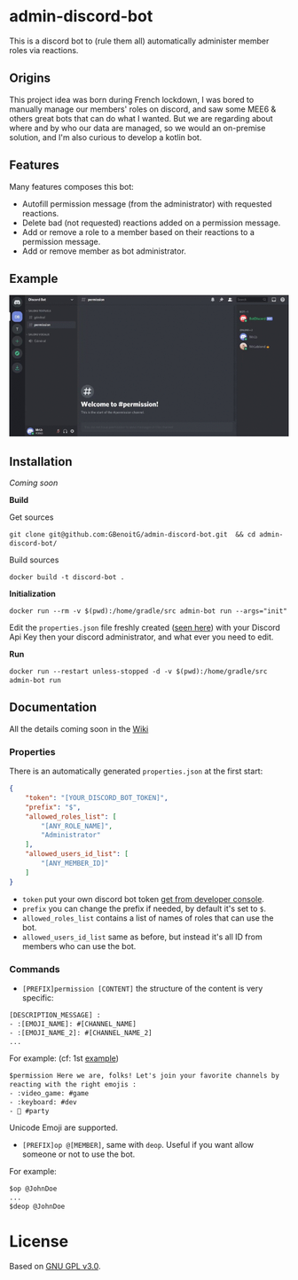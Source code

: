 # admin-discord-bot
This is a discord bot to (rule them all) automatically administer member roles via reactions.

## Origins
This project idea was born during French lockdown, I was bored to manually manage our members' roles on discord, and saw 
some MEE6 & others great bots that can do what I wanted. But we are regarding about where and by who our data are 
managed, so we would an on-premise solution, and I'm also curious to develop a kotlin bot.

## Features
Many features composes this bot:
* Autofill permission message (from the administrator) with requested reactions.
* Delete bad (not requested) reactions added on a permission message.
* Add or remove a role to a member based on their reactions to a permission message.
* Add or remove member as bot administrator.

## Example
![](assets/discord-bot-example1.gif)


## Installation
_Coming soon_

**Build**

Get sources
```shell script
git clone git@github.com:GBenoitG/admin-discord-bot.git  && cd admin-discord-bot/
```

Build sources
```shell script
docker build -t discord-bot .
```

**Initialization**
```shell script
docker run --rm -v $(pwd):/home/gradle/src admin-bot run --args="init"
```
Edit the `properties.json` file freshly created ([seen here](#properties)) with your Discord Api Key then your discord 
administrator, and what ever you need to edit.

**Run**
```shell script
docker run --restart unless-stopped -d -v $(pwd):/home/gradle/src admin-bot run
```

## Documentation
All the details coming soon in the [Wiki](https://github.com/GBenoitG/admin-discord-bot/wiki)
### Properties
There is an automatically generated `properties.json` at the first start: 
```json
{
    "token": "[YOUR_DISCORD_BOT_TOKEN]",
    "prefix": "$",
    "allowed_roles_list": [
        "[ANY_ROLE_NAME]",
        "Administrator"
    ],
    "allowed_users_id_list": [
        "[ANY_MEMBER_ID]"
    ]
}
```

* `token` put your own discord bot token [get from developer console](https://discord.com/developers/applications).
* `prefix` you can change the prefix if needed, by default it's set to `$`.
* `allowed_roles_list` contains a list of names of roles that can use the bot.
* `allowed_users_id_list` same as before, but instead it's all ID from members who can use the bot.

### Commands

* `[PREFIX]permission [CONTENT]` the structure of the content is very specific:
```
[DESCRIPTION_MESSAGE] : 
- :[EMOJI_NAME]: #[CHANNEL_NAME]
- :[EMOJI_NAME_2]: #[CHANNEL_NAME_2]
...
```
For example: (cf: 1st [example](#example))
```
$permission Here we are, folks! Let's join your favorite channels by reacting with the right emojis : 
- :video_game: #game
- :keyboard: #dev
- 🎉 #party
```
Unicode Emoji are supported.

* `[PREFIX]op @[MEMBER]`, same with `deop`.
Useful if you want allow someone or not to use the bot.

For example:
```
$op @JohnDoe
...
$deop @JohnDoe
```

# License
Based on [GNU GPL v3.0](LICENSE).
